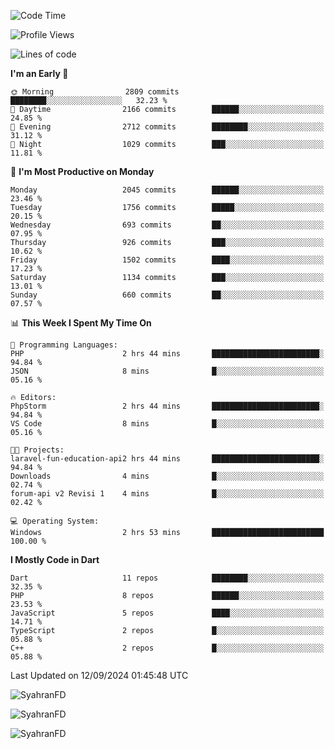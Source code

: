 <!--START_SECTION:waka-->
![Code Time](http://img.shields.io/badge/Code%20Time-416%20hrs%2054%20mins-blue)

![Profile Views](http://img.shields.io/badge/Profile%20Views-14-blue)

![Lines of code](https://img.shields.io/badge/From%20Hello%20World%20I%27ve%20Written-3.5%20million%20lines%20of%20code-blue)

**I'm an Early 🐤** 

```text
🌞 Morning                2809 commits        ████████░░░░░░░░░░░░░░░░░   32.23 % 
🌆 Daytime                2166 commits        ██████░░░░░░░░░░░░░░░░░░░   24.85 % 
🌃 Evening                2712 commits        ████████░░░░░░░░░░░░░░░░░   31.12 % 
🌙 Night                  1029 commits        ███░░░░░░░░░░░░░░░░░░░░░░   11.81 % 
```
📅 **I'm Most Productive on Monday** 

```text
Monday                   2045 commits        ██████░░░░░░░░░░░░░░░░░░░   23.46 % 
Tuesday                  1756 commits        █████░░░░░░░░░░░░░░░░░░░░   20.15 % 
Wednesday                693 commits         ██░░░░░░░░░░░░░░░░░░░░░░░   07.95 % 
Thursday                 926 commits         ███░░░░░░░░░░░░░░░░░░░░░░   10.62 % 
Friday                   1502 commits        ████░░░░░░░░░░░░░░░░░░░░░   17.23 % 
Saturday                 1134 commits        ███░░░░░░░░░░░░░░░░░░░░░░   13.01 % 
Sunday                   660 commits         ██░░░░░░░░░░░░░░░░░░░░░░░   07.57 % 
```


📊 **This Week I Spent My Time On** 

```text
💬 Programming Languages: 
PHP                      2 hrs 44 mins       ████████████████████████░   94.84 % 
JSON                     8 mins              █░░░░░░░░░░░░░░░░░░░░░░░░   05.16 % 

🔥 Editors: 
PhpStorm                 2 hrs 44 mins       ████████████████████████░   94.84 % 
VS Code                  8 mins              █░░░░░░░░░░░░░░░░░░░░░░░░   05.16 % 

🐱‍💻 Projects: 
laravel-fun-education-api2 hrs 44 mins       ████████████████████████░   94.84 % 
Downloads                4 mins              █░░░░░░░░░░░░░░░░░░░░░░░░   02.74 % 
forum-api v2 Revisi 1    4 mins              █░░░░░░░░░░░░░░░░░░░░░░░░   02.42 % 

💻 Operating System: 
Windows                  2 hrs 53 mins       █████████████████████████   100.00 % 
```

**I Mostly Code in Dart** 

```text
Dart                     11 repos            ████████░░░░░░░░░░░░░░░░░   32.35 % 
PHP                      8 repos             ██████░░░░░░░░░░░░░░░░░░░   23.53 % 
JavaScript               5 repos             ████░░░░░░░░░░░░░░░░░░░░░   14.71 % 
TypeScript               2 repos             █░░░░░░░░░░░░░░░░░░░░░░░░   05.88 % 
C++                      2 repos             █░░░░░░░░░░░░░░░░░░░░░░░░   05.88 % 
```




 Last Updated on 12/09/2024 01:45:48 UTC
<!--END_SECTION:waka-->

<p align="left">
  <img src="https://github-readme-stats.vercel.app/api/top-langs?username=SyahranFD&layout=donut&hide=C%2B%2B,CMake,css&show_icons=true&locale=en&&theme=blueberry" alt="SyahranFD" />
</p>

<p align="left">
  <img src="https://github-readme-stats.vercel.app/api?username=SyahranFD&show_icons=true&locale=en&theme=blueberry" alt="SyahranFD" />
</p>

<p align="left">
  <img src="https://streak-stats.demolab.com/?user=SyahranFD&theme=blueberry" alt="SyahranFD"/>
</p>
